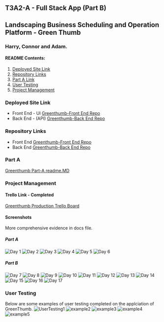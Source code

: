 ## T3A2-A - Full Stack App (Part B)

## Landscaping Business Scheduling and Operation Platform - Green Thumb
### Harry, Connor and Adam.

#### **README Contents:**
1. [Deployed Site Link](#Deployed-Site-Link)  
1. [Repository Links](#Repository-Links)  
1. [Part A Link](#Part-A)
1. [User Testing](#User-Testing)  
1. [Project Management](#Project-Management)



### Deployed Site Link
- Front End - UI
[Greenthumb-Front End Repo](https://main--profound-cobbler-e9917b.netlify.app/)
- Back End - (API)
[Greenthumb-Back End Repo](https://greenthumb-backend.onrender.com/)


### Repository Links
- Front End
[Greenthumb-Front End Repo](https://github.com/gthumbcah/GreenThumb-Frontend)
- Back End
[Greenthumb-Back End Repo](https://github.com/gthumbcah/GreenThumb-Backend)
### Part A
[Greenthumb Part-A readme.MD](https://github.com/huttadam/GreenThumb-PartA/blob/main/README.md)

### Project Management

#### Trello Link - Completed
[Greenthumb Production Trello Board](https://trello.com/b/kKpNEn4u/t3-full-stack-mern-application)

#### Screenshots
More comprehensive evidence in docs file.
##### Part A
![Day 1](./docs/trello_screenshots/partA/1--%202024-02-12%20at%2014.07.00.png)
![Day 2](./docs/trello_screenshots/partA/2--%202024-02-13%20at%209.49.52.png)
![Day 3](/docs/trello_screenshots/partA/3--%202024-02-14%20at%2016.39.35.png)
![Day 4](/docs/trello_screenshots/partA/4--%202024-02-15%20at%209.04.21.png)
![Day 5](/docs/trello_screenshots/partA/5--%202024-02-16%20at%2012.09.19.png)
![Day 6](/docs/trello_screenshots/partA/6--%202024-02-18%20at%2016.15.33.png)
##### Part B
![Day 7](./docs/trello_screenshots/partB/1--%202024-02-20%20at%208.54.42.png)
![Day 8](./docs/trello_screenshots/partB/2--%202024-02-20%20at%2010.21.21.png)
![Day 9](/docs/trello_screenshots/partB/3--%202024-02-21%20at%2010.45.36.png)
![Day 10](/docs/trello_screenshots/partB/4--%202024-02-22%20at%2012.24.01.png)
![Day 11](/docs/trello_screenshots/partB/5--%202024-02-23%20at%2014.50.58.png)
![Day 12](/docs/trello_screenshots/partB/6--%202024-02-25%20at%2015.34.28.png)
![Day 13](/docs/trello_screenshots/partB/7--%202024-02-26%20at%209.15.24.png)
![Day 14](/docs/trello_screenshots/partB/8--%202024-02-27%20at%2013.13.18.png)
![Day 15](/docs/trello_screenshots/partB/9--%202024-03-01%20at%2014.50.04.png)
![Day 16](/docs/trello_screenshots/partB/10--%202024-03-02%20at%2023.23.18.png)
![Day 17](/docs/trello_screenshots/partB/11--%202024-03-03%20at%2011.18.19.png)


### User Testing
Below are some examples of user testing completed on the applciation of GreenThumb.
![UserTesting1](./docs/test_photos/ut1.png)
![example2](./docs/test_photos/ut2.png)
![example3](./docs/test_photos/ut3.png)
![example4](./docs/test_photos/ut4.png)
![example5](./docs/test_photos/ut5.png)
